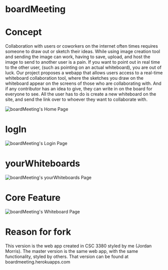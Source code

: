 # boardMeeting 

# Concept

Collaboration with users or coworkers on the internet often times requires someone to draw out or sketch their ideas. While using image creation tool and sending the image can work, having to save, upload, and host the image to send to another user is a pain. If you want to point out in real time to the other user, (such as pointing on an actual whiteboard), you are out of luck. Our project proposes a webapp that allows users access to a real-time whiteboard collaboration tool, where the sketches you draw on the whiteboard appear on the screens of those who are collaborating with. And if any contributor has an idea to give, they can write in on the board for everyone to see. All the user has to do is create a new whiteboard on the site, and send the link over to whoever they want to collaborate with.

![boardMeeting's Home Page](https://i.imgur.com/NJz895S.png)

# logIn

![boardMeeting's Login Page](https://i.imgur.com/7UlNYYm.png)

# yourWhiteboards

![boardMeeting's yourWhiteboards Page](https://i.imgur.com/PuxVcMd.png)

# Core Feature

![boardMeeting's Whiteboard Page](https://i.imgur.com/yCBXckE.png)


# Reason for fork

This version is the web app created in CSC 3380 styled by me (Jordan Morris). The master version is the same web app, with the same functionality, styled by others. That version can be found at boardmeeting.herokuapps.com
